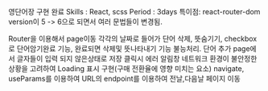 영단어장 구현 완료
Skills : React, scss
Period : 3days
특이점: react-router-dom version이 5 -> 6으로 되면서 여러 문법들이 변경됨.

Router을 이용해서 page이동
각각의 날짜로 들어가 단어 삭제, 뜻숨기기, checkbox로 단어암기완료 기능, 완료되면 삭제및 뜻나타내기 기능 불능처리.
단어 추가 page에서 글자들이 입력 되지 않은상태로 저장 클릭시 에러 알림창
네트워크 환경이 불안정한 상황을 고려하여 Loading 표시 구현(구매 전환율에 영향 미치는 요소)
navigate, useParams를 이용하여 URL의 endpoint를 이용하여 전날,다음날 페이지 이동
